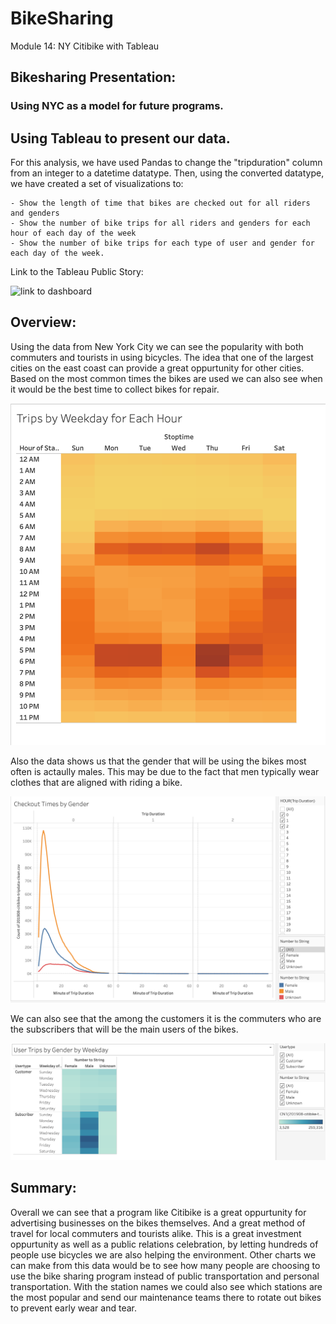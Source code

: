 # BikeSharing
 Module 14: NY Citibike with Tableau
 
## Bikesharing Presentation:
### Using NYC as a model for future programs.

## Using Tableau to present our data.  
For this analysis, we have used Pandas to change the "tripduration" column from an integer to a datetime datatype. Then, using the converted datatype, we have created a set of visualizations to:

    - Show the length of time that bikes are checked out for all riders and genders
    - Show the number of bike trips for all riders and genders for each hour of each day of the week
    - Show the number of bike trips for each type of user and gender for each day of the week.
    
Link to the Tableau Public Story:

![link to dashboard](https://public.tableau.com/views/Module14Challenge_16482717667440/CitiBikeActivity?:language=en-US&:display_count=n&:origin=viz_share_link)

## Overview:

Using the data from New York City we can see the popularity with both commuters and tourists in using bicycles.  The idea that one of the largest cities on the east coast can provide a great oppurtunity for other cities.  Based on the most common times the bikes are used we can also see when it would be the best time to collect bikes for repair.  

![heatmap_hourly.png](https://github.com/GrahamNeal13/bikesharing/blob/main/images/heatmap_hourly.png)

Also the data shows us that the gender that will be using the bikes most often is actaully males.  This may be due to the fact that men typically wear clothes that are aligned with riding a bike.  

![checkout_gender.png](https://github.com/GrahamNeal13/bikesharing/blob/main/images/checkout_gender.png)

We can also see that the among the customers it is the commuters who are the subscribers that will be the main users of the bikes.  

![gender_by_weekday.png](https://github.com/GrahamNeal13/bikesharing/blob/main/images/gender_by_weekday.png)

## Summary:

Overall we can see that a program like Citibike is a great oppurtunity for advertising businesses on the bikes themselves.  And a great method of travel for local commuters and tourists alike.  This is a great investment oppurtunity as well as a public relations celebration, by letting hundreds of people use bicycles we are also helping the environment.  Other charts we can make from this data would be to see how many people are choosing to use the bike sharing program instead of public transportation and personal transportation.  With the station names we could also see which stations are the most popular and send our maintenance teams there to rotate out bikes to prevent early wear and tear.  

